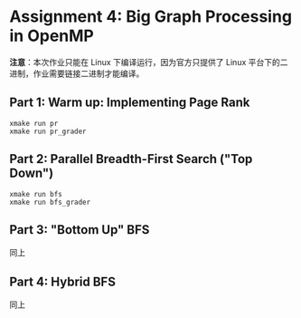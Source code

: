 # Assignment 4: Big Graph Processing in OpenMP

**注意**：本次作业只能在 Linux 下编译运行，因为官方只提供了 Linux 平台下的二进制，作业需要链接二进制才能编译。

## Part 1: Warm up: Implementing Page Rank

```
xmake run pr
xmake run pr_grader
```

## Part 2: Parallel Breadth-First Search ("Top Down")

```
xmake run bfs
xmake run bfs_grader
```

## Part 3: "Bottom Up" BFS

同上

## Part 4: Hybrid BFS

同上